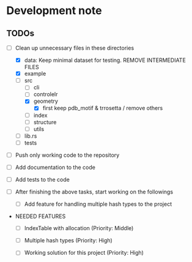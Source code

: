 # Development note

## TODOs
- [ ] Clean up unnecessary files in these directories
  - [x] data: Keep minimal dataset for testing. REMOVE INTERMEDIATE FILES
  - [x] example
  - [ ] src
    - [ ] cli
    - [ ] controlelr
    - [x] geometry
      - [x] first keep pdb_motif & trrosetta / remove others
    - [ ] index
    - [ ] structure
    - [ ] utils
  - [ ] lib.rs
  - [ ] tests
- [ ] Push only working code to the repository
- [ ] Add documentation to the code
- [ ] Add tests to the code

- [ ] After finishing the above tasks, start working on the followings
    - [ ] Add feature for handling multiple hash types to the project


- NEEDED FEATURES
  - [ ] IndexTable with allocation (Priority: Middle)
  - [ ] Multiple hash types (Priority: High)
  - [ ] Working solution for this project (Priority: High)

